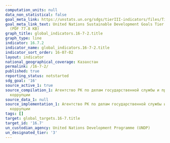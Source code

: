 ```yaml
---
computation_units: null
data_non_statistical: false
goal_meta_link: https://unstats.un.org/sdgs/tierIII-indicators/files/Tier3-16-07-02.pdf
goal_meta_link_text: United Nations Sustainable Development Goals Tier 3 Work Plan
  (PDF 77.8 KB)
graph_title: global_indicators.16-7-2.title
graph_type: line
indicator: 16.7.2
indicator_name: global_indicators.16-7-2.title
indicator_sort_order: 16-07-02
layout: indicator
national_geographical_coverage: Казахстан
permalink: /16-7-2/
published: true
reporting_status: notstarted
sdg_goal: '16'
source_active_1: true
source_compilation_1: Агентство РК по делам государственной службы и противодействию
  коррупции
source_data_1: null
source_implementation_1: Агентство РК по делам государственной службы и противодействию
  коррупции
tags: []
target: global_targets.16-7.title
target_id: '16.7'
un_custodian_agency: United Nations Development Programme (UNDP)
un_designated_tier: '3'
---
```

